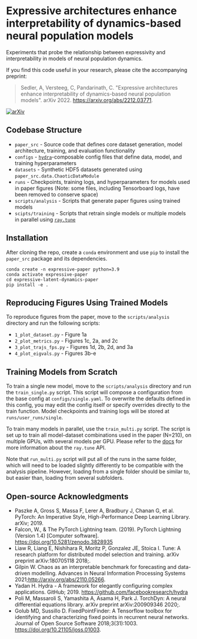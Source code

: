 # Expressive architectures enhance interpretability of dynamics-based neural population models
Experiments that probe the relationship between expressivity and interpretability in models of neural population dynamics.

If you find this code useful in your research, please cite the accompanying preprint:

>Sedler, A, Versteeg, C, Pandarinath, C. "Expressive architectures enhance interpretability of dynamics-based neural population models". arXiv 2022. https://arxiv.org/abs/2212.03771.

[![arXiv](https://img.shields.io/badge/arXiv-2212.03771-b31b1b.svg)](https://arxiv.org/abs/2212.03771)

## Codebase Structure
- `paper_src` - Source code that defines core dataset generation, model architecture, training, and evaluation functionality
- `configs` - [`hydra`](https://hydra.cc/)-composable config files that define data, model, and training hyperparameters
- `datasets` - Synthetic HDF5 datasets generated using `paper_src.data.ChaoticDataModule`
- `runs` - Checkpoints, training logs, and hyperparameters for models used in paper figures (Note: some files, including Tensorboard logs, have been removed to conserve space)
- `scripts/analysis` - Scripts that generate paper figures using trained models
- `scipts/training` - Scripts that retrain single models or multiple models in parallel using [`ray.tune`](https://docs.ray.io/en/latest/tune/index.html)

## Installation
After cloning the repo, create a `conda` environment and use `pip` to install the `paper_src` package and its dependencies.
```
conda create -n expressive-paper python=3.9
conda activate expressive-paper
cd expressive-latent-dynamics-paper
pip install -e .
```

## Reproducing Figures Using Trained Models
To reproduce figures from the paper, move to the `scripts/analysis` directory and run the following scripts:
- `1_plot_dataset.py` - Figure 1a
- `2_plot_metrics.py` - Figures 1c, 2a, and 2c
- `3_plot_trajs_fps.py` - Figures 1d, 2b, 2d, and 3a
- `4_plot_eigvals.py` - Figures 3b-e

## Training Models from Scratch
To train a single new model, move to the `scripts/analysis` directory and run the `train_single.py` script. This script will compose a configuration from the base config at `configs/single.yaml`. To overwrite the defaults defined in this config, you may edit the config itself or specify overrides directly to the train function. Model checkpoints and training logs will be stored at `runs/user_runs/single`.

To train many models in parallel, use the `train_multi.py` script. The script is set up to train all model-dataset combinations used in the paper (N=210), on multiple GPUs, with several models per GPU. Please refer to the [docs](https://docs.ray.io/en/latest/tune/index.html) for more information about the `ray.tune` API.

Note that `run_multi.py` script will put all of the runs in the same folder, which will need to be loaded slightly differently to be compatible with the analysis pipeline. However, loading from a single folder should be similar to, but easier than, loading from several subfolders.

## Open-source Acknowledgments
- Paszke A, Gross S, Massa F, Lerer A, Bradbury J, Chanan G, et al. PyTorch: An Imperative Style, High-Performance Deep Learning Library. arXiv; 2019.
- Falcon, W., & The PyTorch Lightning team. (2019). PyTorch Lightning (Version 1.4) [Computer software]. https://doi.org/10.5281/zenodo.3828935
- Liaw R, Liang E, Nishihara R, Moritz P, Gonzalez JE, Stoica I. Tune: A research platform for distributed model selection and training. arXiv preprint arXiv:180705118 2018;.
- Gilpin W. Chaos as an interpretable benchmark for forecasting and data-driven modelling. Advances in Neural Information Processing Systems 2021;http://arxiv.org/abs/2110.05266.
- Yadan H. Hydra - A framework for elegantly configuring complex applications. GitHub; 2019. https://github.com/facebookresearch/hydra
- Poli M, Massaroli S, Yamashita A, Asama H, Park J. TorchDyn: A neural differential equations library. arXiv preprint arXiv:200909346 2020;.
- Golub MD, Sussillo D. FixedPointFinder: A Tensorflow toolbox for identifying and characterizing fixed points in recurrent neural networks. Journal of Open Source Software 2018;3(31):1003. https://doi.org/10.21105/joss.01003.
